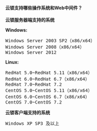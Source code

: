 #### 云锁支持哪些操作系统和Web中间件？

**云锁服务器端支持的系统**

**Windows:**
<pre>Windows Server 2003 SP2（x86/x64）
Windows Server 2008（x86/x64）
Windows Server 2012</pre>

**Linux:**
<pre>RedHat 5.0~RedHat 5.11（x86/x64）
RedHat 6.0~RedHat 6.7（x86/x64）
RedHat 7.0~RedHat 7.2
CentOS 5.0~CentOS 5.11（x86/x64）
CentOS 6.0~CentOS 6.7（x86/x64）
CentOS 7.0~CentOS 7.2</pre>

**云锁客户端支持的系统**
<pre>Windows XP SP3 及以上</pre>